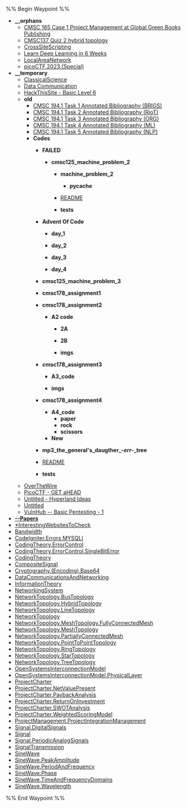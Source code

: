 %% Begin Waypoint %%
- **__orphans**
	- [CMSC 165 Case 1 Project Management at Global Green Books Publishing](./*Notes/__orphans/CMSC%20165%20Case%201%20Project%20Management%20at%20Global%20Green%20Books%20Publishing.md)
	- [CMSC137 Quiz 2 hybrid topology](./*Notes/__orphans/CMSC137%20Quiz%202%20hybrid%20topology.md)
	- [CrossSiteScripting](./*Notes/__orphans/CrossSiteScripting.md)
	- [Learn Deep Learning in 6 Weeks](./*Notes/__orphans/Learn%20Deep%20Learning%20in%206%20Weeks.md)
	- [LocalAreaNetwork](./*Notes/__orphans/LocalAreaNetwork.md)
	- [picoCTF.2023.(Special)](./*Notes/__orphans/picoCTF.2023.(Special).md)
- **__temporary**
	- [ClassicalScience](./*Notes/__temporary/ClassicalScience.md)
	- [Data Communication](./*Notes/__temporary/Data%20Communication.md)
	- [HackThisSite - Basic Level 6](./*Notes/__temporary/HackThisSite%20-%20Basic%20Level%206.md)
	- **old**
		- [CMSC 194.1 Task 1 Annotated Bibliography (BRIGS)](./*Notes/__temporary/old/CMSC%20194.1%20Task%201%20Annotated%20Bibliography%20(BRIGS).md)
		- [CMSC 194.1 Task 2 Annotated Bibliography (RioT)](./*Notes/__temporary/old/CMSC%20194.1%20Task%202%20Annotated%20Bibliography%20(RioT).md)
		- [CMSC 194.1 Task 3 Annotated Bibliography (ORG)](./*Notes/__temporary/old/CMSC%20194.1%20Task%203%20Annotated%20Bibliography%20(ORG).md)
		- [CMSC 194.1 Task 4 Annotated Bibliography (ML)](./*Notes/__temporary/old/CMSC%20194.1%20Task%204%20Annotated%20Bibliography%20(ML).md)
		- [CMSC 194.1 Task 5 Annotated Bibliography (NLP)](./*Notes/__temporary/old/CMSC%20194.1%20Task%205%20Annotated%20Bibliography%20(NLP).md)
		- **Codes**
			- **__FAILED__**
				- **cmsc125_machine_problem_2**
					- **machine_problem_2**
						- **__pycache__**

					- [README](./*Notes/__temporary/old/Codes/__FAILED__/cmsc125_machine_problem_2/README.md)
					- **tests**
			- **Advent Of Code**
				- **day_1**

				- **day_2**

				- **day_3**

				- **day_4**

			- **cmsc125_machine_problem_3**

			- **cmsc178_assignment1**

			- **cmsc178_assignment2**
				- **A2 code**
					- **2A**

					- **2B**

					- **imgs**
			- **cmsc178_assignment3**
				- **A3_code**

				- **imgs**
			- **cmsc178_assignment4**
				- **A4_code**
					- **paper**
					- **rock**
					- **scissors**
				- **New**

			- **mp3_the_general's_daugther_-_err_-_tree**

			- [README](./*Notes/__temporary/old/Codes/README.md)
			- **tests**
	- [OverTheWire](./*Notes/__temporary/OverTheWire.md)
	- [PicoCTF - GET aHEAD](./*Notes/__temporary/PicoCTF%20-%20GET%20aHEAD.md)
	- [Untitled  - Hyperland Ideas](./*Notes/__temporary/Untitled%20%20-%20Hyperland%20Ideas.md)
	- [Untitled](./*Notes/__temporary/Untitled.md)
	- [VulnHub -- Basic Pentesting - 1](./*Notes/__temporary/VulnHub%20--%20Basic%20Pentesting%20-%201.md)
- **[--Papers](./*Notes/--Papers.md)**
- [*InterestingWebsitesToCheck](./*Notes/*InterestingWebsitesToCheck.md)
- [Bandwidth](./*Notes/Bandwidth.md)
- [CodeIgniter.Errors.MYSQLI](./*Notes/CodeIgniter.Errors.MYSQLI.md)
- [CodingTheory.ErrorControl](./*Notes/CodingTheory.ErrorControl.md)
- [CodingTheory.ErrorControl.SingleBitError](./*Notes/CodingTheory.ErrorControl.SingleBitError.md)
- [CodingTheory](./*Notes/CodingTheory.md)
- [CompositeSignal](./*Notes/CompositeSignal.md)
- [Cryptography.(Encoding).Base64](./*Notes/Cryptography.(Encoding).Base64.md)
- [DataCommunicationsAndNetworking](./*Notes/DataCommunicationsAndNetworking.md)
- [InformationTheory](./*Notes/InformationTheory.md)
- [NetworkingSystem](./*Notes/NetworkingSystem.md)
- [NetworkTopology.BusTopology](./*Notes/NetworkTopology.BusTopology.md)
- [NetworkTopology.HybridTopology](./*Notes/NetworkTopology.HybridTopology.md)
- [NetworkTopology.LineTopology](./*Notes/NetworkTopology.LineTopology.md)
- [NetworkTopology](./*Notes/NetworkTopology.md)
- [NetworkTopology.MeshTopology.FullyConnectedMesh](./*Notes/NetworkTopology.MeshTopology.FullyConnectedMesh.md)
- [NetworkTopology.MeshTopology](./*Notes/NetworkTopology.MeshTopology.md)
- [NetworkTopology.PartiallyConnectedMesh](./*Notes/NetworkTopology.PartiallyConnectedMesh.md)
- [NetworkTopology.PointToPointTopology](./*Notes/NetworkTopology.PointToPointTopology.md)
- [NetworkTopology.RingTopology](./*Notes/NetworkTopology.RingTopology.md)
- [NetworkTopology.StarTopology](./*Notes/NetworkTopology.StarTopology.md)
- [NetworkTopology.TreeTopology](./*Notes/NetworkTopology.TreeTopology.md)
- [OpenSystemsInterconnectionModel](./*Notes/OpenSystemsInterconnectionModel.md)
- [OpenSystemsInterconnectionModel.PhysicalLayer](./*Notes/OpenSystemsInterconnectionModel.PhysicalLayer.md)
- [ProjectCharter](./*Notes/ProjectCharter.md)
- [ProjectCharter.NetValuePresent](./*Notes/ProjectCharter.NetValuePresent.md)
- [ProjectCharter.PaybackAnalysis](./*Notes/ProjectCharter.PaybackAnalysis.md)
- [ProjectCharter.ReturnOnInvestment](./*Notes/ProjectCharter.ReturnOnInvestment.md)
- [ProjectCharter.SWOTAnalysis](./*Notes/ProjectCharter.SWOTAnalysis.md)
- [ProjectCharter.WeightedScoringModel](./*Notes/ProjectCharter.WeightedScoringModel.md)
- [ProjectManagement.ProjectIntegrationManagement](./*Notes/ProjectManagement.ProjectIntegrationManagement.md)
- [Signal.DigitalSignals](./*Notes/Signal.DigitalSignals.md)
- [Signal](./*Notes/Signal.md)
- [Signal.PeriodicAnalogSignals](./*Notes/Signal.PeriodicAnalogSignals.md)
- [SignalTransmission](./*Notes/SignalTransmission.md)
- [SineWave](./*Notes/SineWave.md)
- [SineWave.PeakAmplitude](./*Notes/SineWave.PeakAmplitude.md)
- [SineWave.PeriodAndFrequency](./*Notes/SineWave.PeriodAndFrequency.md)
- [SineWave.Phase](./*Notes/SineWave.Phase.md)
- [SineWave.TimeAndFrequencyDomains](./*Notes/SineWave.TimeAndFrequencyDomains.md)
- [SineWave.Wavelength](./*Notes/SineWave.Wavelength.md)

%% End Waypoint %%